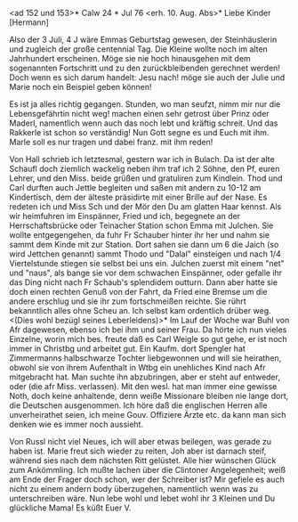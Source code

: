 <ad 152 und 153>* Calw 24 <Montag>* Jul 76
 <erh. 10. Aug. Abs>*
Liebe Kinder [Hermann]

Also der 3 Juli, 4 J wäre Emmas Geburtstag gewesen, der Steinhäuslerin und zugleich der große centennial Tag. Die Kleine wollte noch im alten Jahrhundert erscheinen. Möge sie nie hoch hinausgehen mit dem sogenannten Fortschritt und zu den zurückbleibenden gerechnet werden! Doch wenn es sich darum handelt: Jesu nach! möge sie auch der Julie und Marie noch ein Beispiel geben können!

Es ist ja alles richtig gegangen. Stunden, wo man seufzt, nimm mir nur die Lebensgefährtin nicht weg! machen einen sehr getrost über Prinz oder Maderl, namentlich wenn auch das noch lebt und kräftig schreit. Und das Rakkerle ist schon so verständig! Nun Gott segne es und Euch mit ihm. Marle soll es nur tragen und dabei franz. mit ihm reden!

Von Hall schrieb ich letztesmal, gestern war ich in Bulach. Da ist der alte Schaufl doch ziemlich wackelig neben ihm traf ich 2 Söhne, den Pf, euren Lehrer, und den Miss. beide grüßen und gratuliren zum Kindlein. 
Thod und Carl durften auch Jettle begleiten und saßen mit andern zu 10-12 am Kindertisch, dem der älteste präsidirte mit einer Brille auf der Nase. Es redeten ich und Miss Sch und der Mör den Du am glatten Haar kennst. Als wir heimfuhren im Einspänner, Fried und ich, begegnete an der Herrschaftsbrücke oder Teinacher Station schon Emma mit Julchen. Sie wollte entgegengehen, da fuhr Fr Schauber hinter ihr her und nahm sie sammt dem Kinde mit zur Station. Dort sahen sie dann um 6 die Jaich (so wird Jettchen genannt) sammt Thodo und "Dalal" einsteigen und nach 1/4 Viertelstunde stiegen sie selbst bei uns ein. Julchen zuerst mit einem "net" und "naus", als bange sie vor dem schwachen Einspänner, oder gefalle ihr das Ding nicht nach Fr Schaub's splendidem outturn. Dann aber hatte sie doch einen rechten Genuß von der Fahrt, da Fried eine Bremse um die andere erschlug und sie ihr zum fortschmeißen reichte. Sie rührt bekanntlich alles ohne Scheu an. Ich selbst kam ordentlich drüber weg. <(Dies wohl bezügl seines Leberleidens)>* 
Im Lauf der Woche war Buhl von Afr dagewesen, ebenso ich bei ihm und seiner Frau. Da hörte ich nun vieles Einzelne, worin mich bes. freute daß es Carl Weigle so gut gehe, er ist noch immer in Christbg und arbeitet gut. Ein Kaufm. dort Spengler hat Zimmermanns halbschwarze Tochter liebgewonnen und will sie heirathen, obwohl sie von ihrem Aufenthalt in Wtbg ein unehliches Kind nach Afr mitgebracht hat. Man suchte ihn abzubringen, aber er steht auf entweder, oder (die afr Miss. verlassen). Mit den wesl. hat man immer eine gewisse Noth, doch keine anhaltende, denn weiße Missionare bleiben nie lange dort, die Deutschen ausgenommen. Ich höre daß die englischen Herren alle unverheirathet seien, ich meine Gouv. Offiziere Ärzte etc. da kann man sich denken wie es immer noch aussieht.

Von Russl nicht viel Neues, ich will aber etwas beilegen, was gerade zu haben ist. Marie freut sich wieder zu reiten, Joh aber ist darnach steif, während sies nach dem nächsten Ritt gelüstet. Alle hier wünschen Glück zum Ankömmling. Ich mußte lachen über die Clintoner Angelegenheit; weiß am Ende der Frager doch schon, wer der Schreiber ist? Mir gefiele es auch nicht zu einem andern body überzugehen, namentlich wenn was zu unterschreiben wäre. Nun lebe wohl und lebet wohl ihr 3 Kleinen und Du glückliche Mama!  Es küßt Euer V.
